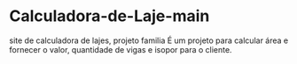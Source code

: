 # Calculadora-de-Laje-main
site de calculadora de lajes, projeto familia
É um projeto para calcular área e fornecer o valor, quantidade de vigas e isopor para o cliente.
